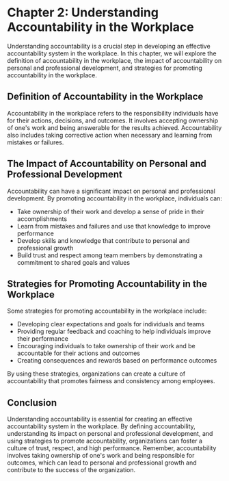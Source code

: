 Chapter 2: Understanding Accountability in the Workplace
========================================================

Understanding accountability is a crucial step in developing an effective accountability system in the workplace. In this chapter, we will explore the definition of accountability in the workplace, the impact of accountability on personal and professional development, and strategies for promoting accountability in the workplace.

Definition of Accountability in the Workplace
---------------------------------------------

Accountability in the workplace refers to the responsibility individuals have for their actions, decisions, and outcomes. It involves accepting ownership of one's work and being answerable for the results achieved. Accountability also includes taking corrective action when necessary and learning from mistakes or failures.

The Impact of Accountability on Personal and Professional Development
---------------------------------------------------------------------

Accountability can have a significant impact on personal and professional development. By promoting accountability in the workplace, individuals can:

* Take ownership of their work and develop a sense of pride in their accomplishments
* Learn from mistakes and failures and use that knowledge to improve performance
* Develop skills and knowledge that contribute to personal and professional growth
* Build trust and respect among team members by demonstrating a commitment to shared goals and values

Strategies for Promoting Accountability in the Workplace
--------------------------------------------------------

Some strategies for promoting accountability in the workplace include:

* Developing clear expectations and goals for individuals and teams
* Providing regular feedback and coaching to help individuals improve their performance
* Encouraging individuals to take ownership of their work and be accountable for their actions and outcomes
* Creating consequences and rewards based on performance outcomes

By using these strategies, organizations can create a culture of accountability that promotes fairness and consistency among employees.

Conclusion
----------

Understanding accountability is essential for creating an effective accountability system in the workplace. By defining accountability, understanding its impact on personal and professional development, and using strategies to promote accountability, organizations can foster a culture of trust, respect, and high performance. Remember, accountability involves taking ownership of one's work and being responsible for outcomes, which can lead to personal and professional growth and contribute to the success of the organization.
